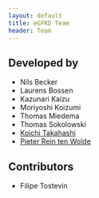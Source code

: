 ```yaml
---
layout: default
title: eGFRD Team
header: Team
---
```



## Developed by
* Nils Becker
* Laurens Bossen
* Kazunari Kaizu
* Moriyoshi Koizumi
* Thomas Miedema
* Thomas Sokolowski
* [Koichi Takahashi](http://www.e-cell.org/ecell/)
* [Pieter Rein ten Wolde](http://www.amolf.nl/research/biochemical-networks/) 


## Contributors
* Filipe Tostevin

